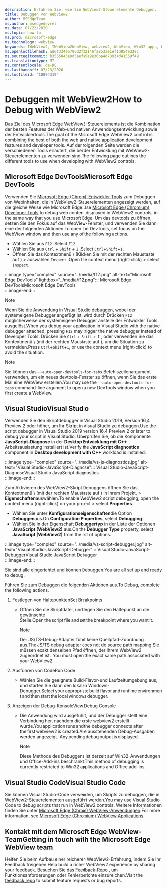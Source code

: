 ```yaml
---
description: Erfahren Sie, wie Sie WebView2-Steuerelemente Debuggen.
title: Debuggen von WebView2
author: MSEdgeTeam
ms.author: msedgedevrel
ms.date: 07/22/2020
ms.topic: how-to
ms.prod: microsoft-edge
ms.technology: webview
keywords: IWebView2, IWebView2WebView, webview2, WebView, Win32-apps, Win32, Edge, ICoreWebView2, ICoreWebView2Host, Browser-Steuerelement, Edge-HTML
ms.openlocfilehash: ad6f334e5796d2f22146f2853ae1ef1d854e329c
ms.sourcegitcommit: b3555043e9d5aefa5a9e36ba4d73934d41559f49
ms.translationtype: MT
ms.contentlocale: de-DE
ms.lasthandoff: 07/23/2020
ms.locfileid: "10894319"
---
```

# <span data-ttu-id="daa49-104">Debuggen mit WebView2</span><span class="sxs-lookup"><span data-stu-id="daa49-104">How to Debug with WebView2</span></span>  

<span data-ttu-id="daa49-105">Das Ziel des Microsoft Edge WebView2-Steuerelements ist die Kombination der besten Features der Web-und nativen Anwendungsentwicklung sowie der Entwicklertools.</span><span class="sxs-lookup"><span data-stu-id="daa49-105">The goal of the Microsoft Edge WebView2 control is combining the best of both the web and native application development features and developer tools.</span></span>  <span data-ttu-id="daa49-106">Auf der folgenden Seite werden die verschiedenen Tools erläutert, die bei der Entwicklung mit WebView2-Steuerelementen zu verwenden sind.</span><span class="sxs-lookup"><span data-stu-id="daa49-106">The following page outlines the different tools to use when developing with WebView2 controls.</span></span>  

## <span data-ttu-id="daa49-107">Microsoft Edge DevTools</span><span class="sxs-lookup"><span data-stu-id="daa49-107">Microsoft Edge DevTools</span></span>  

<span data-ttu-id="daa49-108">Verwenden Sie [Microsoft Edge (Chrom)-Entwickler Tools][DevtoolsGuideChromiumMain] zum Debuggen von Webinhalten, die in WebView2-Steuerelementen angezeigt werden, auf die gleiche Weise wie Microsoft Edge.</span><span class="sxs-lookup"><span data-stu-id="daa49-108">Use [Microsoft Edge (Chromium) Developer Tools][DevtoolsGuideChromiumMain] to debug web content displayed in WebView2 controls, in the same way that you use Microsoft Edge.</span></span>  <span data-ttu-id="daa49-109">Um das devtools zu öffnen, setzen Sie den Fokus auf das WebView-Fenster, und verwenden Sie dann eine der folgenden Aktionen.</span><span class="sxs-lookup"><span data-stu-id="daa49-109">To open the DevTools, set focus on the WebView window and then use any of the following actions.</span></span>  
*   <span data-ttu-id="daa49-110">Wählen Sie aus `F12` .</span><span class="sxs-lookup"><span data-stu-id="daa49-110">Select `F12`.</span></span>  
*   <span data-ttu-id="daa49-111">Wählen Sie aus `Ctrl` + `Shift` + `I` .</span><span class="sxs-lookup"><span data-stu-id="daa49-111">Select `Ctrl`+`Shift`+`I`.</span></span>  
*   <span data-ttu-id="daa49-112">Öffnen Sie das Kontextmenü \ (Klicken Sie mit der rechten Maustaste auf \) > auswählen `Inspect` .</span><span class="sxs-lookup"><span data-stu-id="daa49-112">Open the context menu \(right-click\) > select `Inspect`.</span></span>  

:::image type="complex" source="../media/f12.png" alt-text="Microsoft Edge DevTools" lightbox="../media/f12.png":::
   <span data-ttu-id="daa49-114">Microsoft Edge DevTools</span><span class="sxs-lookup"><span data-stu-id="daa49-114">Microsoft Edge DevTools</span></span>  
:::image-end:::  

> [!NOTE]
> <span data-ttu-id="daa49-115">Wenn Sie die Anwendung in Visual Studio debuggen, wobei der systemeigene Debugger angefügt ist, wird durch Drücken `F12` möglicherweise der systemeigene Debugger anstelle der Entwickler Tools ausgelöst.</span><span class="sxs-lookup"><span data-stu-id="daa49-115">When you debug your application in Visual Studio with the native debugger attached, pressing `F12` may trigger the native debugger instead of Developer Tools.</span></span>  <span data-ttu-id="daa49-116">Drücken Sie `Ctrl` + `Shift` + `I` , oder verwenden Sie das Kontextmenü \ (mit der rechten Maustaste auf \), um die Situation zu vermeiden.</span><span class="sxs-lookup"><span data-stu-id="daa49-116">Press `Ctrl`+`Shift`+`I`, or use the context menu \(right-click\) to avoid the situation.</span></span>  

> [!NOTE]
> <span data-ttu-id="daa49-117">Sie können das `--auto-open-devtools-for-tabs` Befehlszeilenargument verwenden, um ein neues devtools-Fenster zu öffnen, wenn Sie das erste Mal eine WebView erstellen.</span><span class="sxs-lookup"><span data-stu-id="daa49-117">You may use the `--auto-open-devtools-for-tabs` command-line argument to open a new DevTools window when you first create a WebView.</span></span>  <!--See `CreateCoreWebView2Controller` documentation for how to provide additional command-line arguments to the browser process.  See `LoaderOverride` registry key to examine different builds of WebView2 without modifying your application in the `CreateCoreWebView2Controller` documentation.  -->  

## <span data-ttu-id="daa49-118">Visual Studio</span><span class="sxs-lookup"><span data-stu-id="daa49-118">Visual Studio</span></span>  

<span data-ttu-id="daa49-119">Verwenden Sie den Skriptdebugger in Visual Studio 2019, Version 16,4 Preview 2 oder höher, um Ihr Skript in Visual Studio zu debuggen.</span><span class="sxs-lookup"><span data-stu-id="daa49-119">Use the script debugger in Visual Studio 2019 version 16.4 Preview 2 or later to debug your script in Visual Studio.</span></span>  <span data-ttu-id="daa49-120">Überprüfen Sie, ob die Komponente **JavaScript-Diagnose** in der **Desktop Entwicklung mit C++** -Arbeitsauslastung installiert ist.</span><span class="sxs-lookup"><span data-stu-id="daa49-120">Verify the **JavaScript diagnostics** component in **Desktop development with C++** workload is installed.</span></span>  

:::image type="complex" source="../media/vs-js-diagnostics.jpg" alt-text="Visual Studio-JavaScript-Diagnose":::
   <span data-ttu-id="daa49-122">Visual Studio-JavaScript-Diagnose</span><span class="sxs-lookup"><span data-stu-id="daa49-122">Visual Studio JavaScript diagnostics</span></span>  
:::image-end:::  

<!--todo: Please update the image to use a red rectangle to outline the portion of the screen to highlight  -->  

<span data-ttu-id="daa49-123">Zum Aktivieren des WebView2-Skript Debuggens öffnen Sie das Kontextmenü \ (mit der rechten Maustaste auf \) in Ihrem Projekt, > **Eigenschaften**auswählen.</span><span class="sxs-lookup"><span data-stu-id="daa49-123">To enable WebView2 script debugging, open the context menu \(right-click\) on your project > select **Properties**.</span></span>  

*   <span data-ttu-id="daa49-124">Wählen Sie unter **Konfigurationseigenschaften**die Option **Debuggen**aus.</span><span class="sxs-lookup"><span data-stu-id="daa49-124">On **Configuration Properties**, select **Debugging**.</span></span>  
*   <span data-ttu-id="daa49-125">Wählen Sie in der Eigenschaft **Debuggertyp** in der Liste der Optionen **JavaScript (WebView2)** aus.</span><span class="sxs-lookup"><span data-stu-id="daa49-125">On the **Debugger Type** property, select **JavaScript (WebView2)** from the list of options.</span></span> 

:::image type="complex" source="../media/vs-script-debugger.jpg" alt-text="Visual Studio-JavaScript-Debugger":::
   <span data-ttu-id="daa49-127">Visual Studio-JavaScript-Debugger</span><span class="sxs-lookup"><span data-stu-id="daa49-127">Visual Studio JavaScript Debugger</span></span>  
:::image-end:::  

<!--todo: Please update the image to use a red rectangle to outline the portion of the screen to highlight  -->  

<span data-ttu-id="daa49-128">Sie sind alle eingerichtet und können Debuggen.</span><span class="sxs-lookup"><span data-stu-id="daa49-128">You are all set up and ready to debug.</span></span>  

<span data-ttu-id="daa49-129">Führen Sie zum Debuggen die folgenden Aktionen aus.</span><span class="sxs-lookup"><span data-stu-id="daa49-129">To Debug, complete the following actions.</span></span>  

1.  <span data-ttu-id="daa49-130">Festlegen von Haltepunkten</span><span class="sxs-lookup"><span data-stu-id="daa49-130">Set Breakpoints</span></span>  
    *   <span data-ttu-id="daa49-131">Öffnen Sie die Skriptdatei, und legen Sie den Haltepunkt an die gewünschte Stelle.</span><span class="sxs-lookup"><span data-stu-id="daa49-131">Open the script file and set the breakpoint where you want it.</span></span>  
        
        > [!NOTE]
        > <span data-ttu-id="daa49-132">Der JS/TS-Debug-Adapter führt keine Quellpfad-Zuordnung aus.</span><span class="sxs-lookup"><span data-stu-id="daa49-132">The JS/TS debug adapter does not do source path mapping.</span></span><span data-ttu-id="daa49-133">Sie müssen exakt denselben Pfad öffnen, der Ihrem WebView2 zugeordnet ist.</span><span class="sxs-lookup"><span data-stu-id="daa49-133">  You must open the exact same path associated with your WebView2.</span></span>  
        
1.  <span data-ttu-id="daa49-134">Ausführen von Code</span><span class="sxs-lookup"><span data-stu-id="daa49-134">Run Code</span></span>  
    *   <span data-ttu-id="daa49-135">Wählen Sie die geeignete Build-Flavor-und Laufzeitumgebung aus, und starten Sie dann den lokalen Windows-Debugger.</span><span class="sxs-lookup"><span data-stu-id="daa49-135">Select your appropriate build flavor and runtime environment and then start the local windows debugger.</span></span>  
1.  <span data-ttu-id="daa49-136">Anzeigen der Debug-Konsole</span><span class="sxs-lookup"><span data-stu-id="daa49-136">View Debug Console</span></span>  
    *   <span data-ttu-id="daa49-137">Die Anwendung wird ausgeführt, und der Debugger stellt eine Verbindung her, nachdem die erste webview2 erstellt wurde.</span><span class="sxs-lookup"><span data-stu-id="daa49-137">You application runs and the debugger connects after the first webview2 is created.</span></span><span data-ttu-id="daa49-138">Alle ausstehenden Debug-Ausgaben werden angezeigt.</span><span class="sxs-lookup"><span data-stu-id="daa49-138">  Any pending debug output is displayed.</span></span>  
        
        > [!NOTE]
        > <span data-ttu-id="daa49-139">Diese Methode des Debuggens ist derzeit auf Win32-Anwendungen und Office-Add-ins beschränkt.</span><span class="sxs-lookup"><span data-stu-id="daa49-139">This method of debugging is currently restricted to Win32 applications and Office add-ins.</span></span>  
        
## <span data-ttu-id="daa49-140">Visual Studio Code</span><span class="sxs-lookup"><span data-stu-id="daa49-140">Visual Studio Code</span></span>  

<span data-ttu-id="daa49-141">Sie können Visual Studio-Code verwenden, um Skripts zu debuggen, die in WebView2-Steuerelementen ausgeführt werden.</span><span class="sxs-lookup"><span data-stu-id="daa49-141">You may use Visual Studio Code to debug scripts that run in WebView2 controls.</span></span>  <span data-ttu-id="daa49-142">Weitere Informationen finden Sie unter [Microsoft Edge (Chrom) WebView-Anwendungen][GithubMicrosoftVscodeEdgeDebug2ReadmeChromiumWebviewApplications].</span><span class="sxs-lookup"><span data-stu-id="daa49-142">For more information, see [Microsoft Edge (Chromium) WebView Applications][GithubMicrosoftVscodeEdgeDebug2ReadmeChromiumWebviewApplications].</span></span>  

<!--todo:  add See also heading  -->  

## <span data-ttu-id="daa49-143">Kontakt mit dem Microsoft Edge WebView-Team</span><span class="sxs-lookup"><span data-stu-id="daa49-143">Getting in touch with the Microsoft Edge WebView team</span></span>  

<span data-ttu-id="daa49-144">Helfen Sie beim Aufbau einer reicheren WebView2-Erfahrung, indem Sie Ihr Feedback freigeben.</span><span class="sxs-lookup"><span data-stu-id="daa49-144">Help build a richer WebView2 experience by sharing your feedback.</span></span>  <span data-ttu-id="daa49-145">Besuchen Sie das [Feedback-Repo][GithubMicrosoftedgeWebviewfeedbackMain] , um Funktionsanforderungen oder Fehlerberichte einzureichen.</span><span class="sxs-lookup"><span data-stu-id="daa49-145">Visit the [feedback repo][GithubMicrosoftedgeWebviewfeedbackMain] to submit feature requests or bug reports.</span></span>  

<!--## Debugging  

Open DevTools with the normal shortcuts: `F12` or `Ctrl+Shift+I`. You can use the `--auto-open-devtools-for-tabs` command argument switch to have the DevTools window open immediately when first creating a WebView. See CreateCoreWebView2Controller documentation for how to provide additional command line arguments to the browser process. Check out the LoaderOverride registry key for trying out different builds of WebView2 without modifying your application in the CreateCoreWebView2Controller documentation.  -->  

<!-- links -->  

[DevtoolsGuideChromiumMain]: ../../devtools-guide-chromium.md "Microsoft Edge (Chrom)-Entwickler Tools"  

[GithubMicrosoftedgeWebviewfeedbackMain]: https://github.com/MicrosoftEdge/WebViewFeedback "WebView-Feedback-MicrosoftEdge/WebViewFeedback | GitHub"  

[GithubMicrosoftVscodeEdgeDebug2ReadmeChromiumWebviewApplications]: https://github.com/microsoft/vscode-edge-debug2/blob/master/README.md#microsoft-edge-chromium-webview-applications "Microsoft Edge (Chrom) WebView-Anwendungen-vs-Code-Debugger für Microsoft Edge-Microsoft/vscode-Edge-debug2 | GitHub"  
